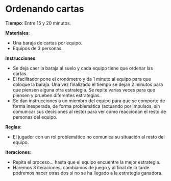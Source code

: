 Ordenando cartas
======
**Tiempo**: Entre 15 y 20 minutos.

**Materiales**:
* Una baraja de cartas por equipo.
* Equipos de 3 personas.

**Instrucciones**:
* Se deja caer la baraja al suelo y cada equipo tiene que ordenar las cartas.
* El facilitador pone el cronómetro y da 1 minuto al equipo para que coloque la baraja. Una vez finalizado el tiempo se dejan 2 minutos para que piensen alguna otra estrategia. Se repite varias veces para que piensen y prueben diferentes estrategias.
* Se dan instrucciones a un miembro del equipo para que se comporte de forma inesperada, de forma problemática (actuando por impulsos, sin comunicar sus decisiones al resto) para ver cómo reaccionan el resto de personas del equipo.

**Reglas**:
* El jugador con un rol problemático no comunica su situación al resto del equipo.

**Iteraciones**:
* Repita el proceso... hasta que el equipo encuentre la mejor estrategia. 
* Haremos 3 iteraciones, cambiamos de juego y al final de la tarde podremos hacer otras dos si no se ha llegado a la estrategia ganadora.
